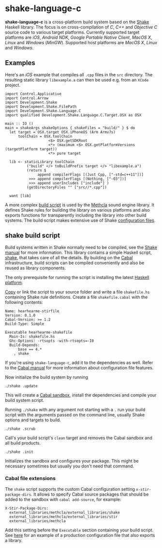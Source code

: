 # shake-language-c

**shake-language-c** is a cross-platform build system based on the [Shake][] Haskell library. The focus is on cross-compilation of *C*, *C++* and *Objective C* source code to various target platforms. Currently supported target platforms are *iOS*, *Android NDK*, *Google Portable Native Client*, *MacOS X*, *Linux* and *Windows* (*MinGW*). Supported host platforms are *MacOS X*, *Linux* and *Windows*.

## Examples

Here's an *iOS* example that compiles all `.cpp` files in the `src` directory. The resulting static library `libexample.a` can then be used e.g. from an `XCode` project.

    import Control.Applicative
    import Control.Arrow
    import Development.Shake
    import Development.Shake.FilePath
    import Development.Shake.Language.C
    import qualified Development.Shake.Language.C.Target.OSX as OSX

    main :: IO ()
    main = shakeArgs shakeOptions { shakeFiles = "build/" } $ do
      let target = OSX.target OSX.iPhoneOS (Arm Armv7s)
          toolChain = OSX.toolChain
                        <$> OSX.getSDKRoot
                        <*> (maximum <$> OSX.getPlatformVersions (targetPlatform target))
                        <*> pure target

      lib <- staticLibrary toolChain
              ("build" </> toBuildPrefix target </> "libexample.a")
              (return $ 
                   append compilerFlags [(Just Cpp, ["-std=c++11"])]
               >>> append compilerFlags [(Nothing, ["-O3"])]
               >>> append userIncludes ["include"] )
              (getDirectoryFiles "" ["src//*.cpp"])

      want [lib]

A more complex [build script](https://github.com/samplecount/methcla/tree/develop/Shake_Methcla.hs) is used by the [Methcla](http://methc.la) sound engine library. It defines Shake rules for building the library on various platforms and also exports functions for transparently including the library into other build systems. The build script makes extensive use of Shake [configuration files](https://github.com/samplecount/methcla/tree/develop/config).

## shake build script

Build systems written in Shake normally need to be compiled, see the [Shake manual][shake-manual] for more information. This library contains a simple Haskell script, [shake](https://github.com/samplecount/stir/blob/master/shake), that takes care of all the details. By building on the [Cabal][] infrastructure, build scripts can be compiled conveniently and also be reused as library components.

The only prerequisite for running the script is installing the latest [Haskell platform](http://www.haskell.org/platform/).

[Copy](https://raw.githubusercontent.com/samplecount/stir/master/shake) or link the script to your source folder and write a file `shakefile.hs` containing Shake rule definitions. Create a file `shakefile.cabal` with the following contents:

    Name: hearhearme-stirfile
    Version: 0.1.0
    Cabal-Version: >= 1.2
    Build-Type: Simple

    Executable hearhearme-shakefile
      Main-Is: shakefile.hs
      Ghc-Options: -rtsopts -with-rtsopts=-I0
      Build-Depends:
          base == 4.*
        , shake

If you're using `shake-language-c`, add it to the dependencies as well. Refer to the [Cabal manual][cabal] for more information about configuration file features.

Now initialize the build system by running

    ./shake .update

This will create a [Cabal sandbox](http://www.haskell.org/cabal/users-guide/installing-packages.html#developing-with-sandboxes
), install the dependencies and compile your build system script.

Running `./shake` with any argument not starting with a `.` run your build script with the arguments passed on the command line, usually Shake options and targets to build.

    ./shake .scrub

Call's your build script's `clean` target and removes the Cabal sandbox and all build products.

    ./shake .init

Initializes the sandbox and configures your package. This might be necessary sometimes but usually you don't need that command.

### Cabal file extensions

The `shake` script supports the custom Cabal configuration setting `x-stir-package-dirs`. It allows to specify Cabal source packages that should be added to the sandbox with `cabal add-source`, for example:

    X-Stir-Package-Dirs:
      external_libraries/methcla/external_libraries/shake
      external_libraries/methcla/external_libraries/stir
      external_libraries/methcla

Add this setting before the `Executable` section containing your build script. See [here](https://github.com/samplecount/methcla/blob/develop/shakefile.cabal) for an example of a production configuration file that also exports a library.

[cabal]: http://www.haskell.org/cabal/users-guide/
[shake]: https://github.com/ndmitchell/shake
[shake-manual]: https://github.com/ndmitchell/shake/blob/master/docs/Manual.md
